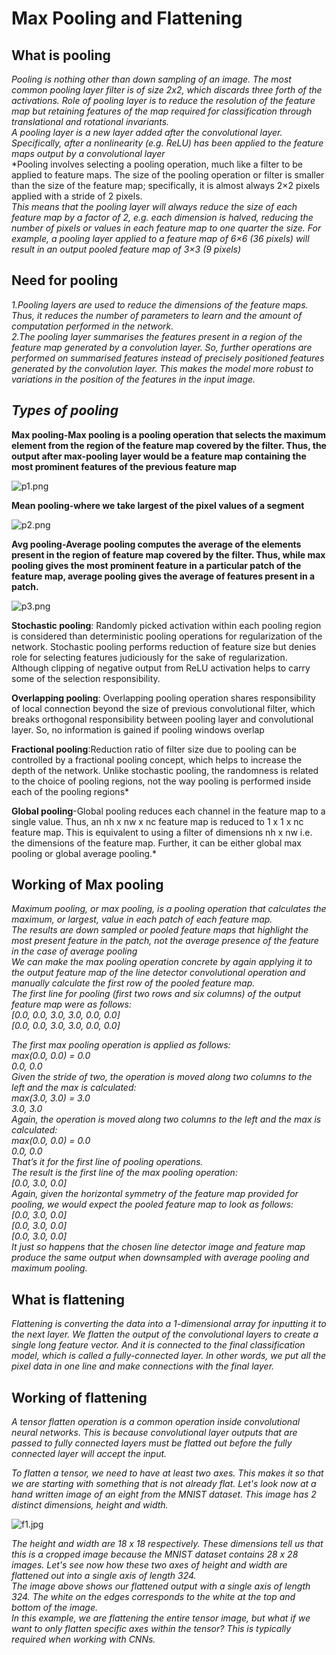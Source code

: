 # Max Pooling and Flattening

## What is pooling

*Pooling is nothing other than down sampling of an image. The most common pooling layer filter is of size 2x2, which discards three forth of the activations. Role of pooling layer is to reduce the resolution of the feature map but retaining features of the map required for classification through translational and rotational invariants.*\
*A pooling layer is a new layer added after the convolutional layer. Specifically, after a nonlinearity (e.g. ReLU) has been applied to the feature maps output by a convolutional layer*\
*Pooling involves selecting a pooling operation, much like a filter to be applied to feature maps. The size of the pooling operation or filter is smaller than the size of the feature map; specifically, it is almost always 2×2 pixels applied with a stride of 2 pixels.\
*This means that the pooling layer will always reduce the size of each feature map by a factor of 2, e.g. each dimension is halved, reducing the number of pixels or values in each feature map to one quarter the size. For example, a pooling layer applied to a feature map of 6×6 (36 pixels) will result in an output pooled feature map of 3×3 (9 pixels)*

## Need for pooling

*1.Pooling layers are used to reduce the dimensions of the feature maps. Thus, it reduces the number of parameters to learn and the amount of computation performed in the network.\
2.The pooling layer summarises the features present in a region of the feature map generated by a convolution layer. So, further operations are performed on summarised features instead of precisely positioned features generated by the convolution layer. This makes the model more robust to variations in the position of the features in the input image.*

## *Types of pooling*

**Max pooling-Max pooling is a pooling operation that selects the maximum element from the region of the feature map covered by the filter. Thus, the output after max-pooling layer would be a feature map containing the most prominent features of the previous feature map**

![p1.png](attachment:p1.png)

**Mean pooling-where we take largest of the pixel values of a segment**

![p2.png](attachment:p2.png)

**Avg pooling-Average pooling computes the average of the elements present in the region of feature map covered by the filter. Thus, while max pooling gives the most prominent feature in a particular patch of the feature map, average pooling gives the average of features present in a patch.**

![p3.png](attachment:p3.png)

**Stochastic pooling**: Randomly picked activation within each pooling region is considered than deterministic pooling operations for regularization of the network. Stochastic pooling performs reduction of feature size but denies role for selecting features judiciously for the sake of regularization. Although clipping of negative output from ReLU activation helps to carry some of the selection responsibility.

**Overlapping pooling**: Overlapping pooling operation shares responsibility of local connection beyond the size of previous convolutional filter, which breaks orthogonal responsibility between pooling layer and convolutional layer. So, no information is gained if pooling windows overlap

**Fractional pooling**:Reduction ratio of filter size due to pooling can be controlled by a fractional pooling concept, which helps to increase the depth of the network. Unlike stochastic pooling, the randomness is related to the choice of pooling regions, not the way pooling is performed inside each of the pooling regions*

**Global pooling**-Global pooling reduces each channel in the feature map to a single value. Thus, an nh x nw x nc feature map is reduced to 1 x 1 x nc feature map. This is equivalent to using a filter of dimensions nh x nw i.e. the dimensions of the feature map.
Further, it can be either global max pooling or global average pooling.*

## Working of Max pooling


*Maximum pooling, or max pooling, is a pooling operation that calculates the maximum, or largest, value in each patch of each feature map.\
The results are down sampled or pooled feature maps that highlight the most present feature in the patch, not the average presence of the feature in the case of average pooling\
We can make the max pooling operation concrete by again applying it to the output feature map of the line detector convolutional operation and manually calculate the first row of the pooled feature map.\
The first line for pooling (first two rows and six columns) of the output feature map were as follows:\
[0.0, 0.0, 3.0, 3.0, 0.0, 0.0]\
[0.0, 0.0, 3.0, 3.0, 0.0, 0.0]*

*The first max pooling operation is applied as follows:\
max(0.0, 0.0) = 0.0\
        0.0, 0.0\
Given the stride of two, the operation is moved along two columns to the left and the max is calculated:\
max(3.0, 3.0) = 3.0\
    3.0, 3.0\
Again, the operation is moved along two columns to the left and the max is calculated:\
max(0.0, 0.0) = 0.0\
    0.0, 0.0\
That’s it for the first line of pooling operations.\
The result is the first line of the max pooling operation:\
[0.0, 3.0, 0.0]\
Again, given the horizontal symmetry of the feature map provided for pooling, we would expect the pooled feature map to look as follows:\
[0.0, 3.0, 0.0]\
[0.0, 3.0, 0.0]\
[0.0, 3.0, 0.0]\
It just so happens that the chosen line detector image and feature map produce the same output when downsampled with average pooling and maximum pooling.*

## **What is flattening**
*Flattening is converting the data into a 1-dimensional array for inputting it to the next layer. We flatten the output of the convolutional layers to create a single long feature vector. And it is connected to the final classification model, which is called a fully-connected layer. In other words, we put all the pixel data in one line and make connections with the final layer.* 

## Working of flattening

*A tensor flatten operation is a common operation inside convolutional neural networks. This is because convolutional layer outputs that are passed to fully connected layers must be flatted out before the fully connected layer will accept the input.*

*To flatten a tensor, we need to have at least two axes. This makes it so that we are starting with something that is not already flat. Let's look now at a hand written image of an eight from the MNIST dataset. This image has 2 distinct dimensions, height and width.*

![f1.jpg](attachment:f1.jpg)

*The height and width are 18 x 18 respectively. These dimensions tell us that this is a cropped image because the MNIST dataset contains 28 x 28 images. Let's see now how these two axes of height and width are flattened out into a single axis of length 324.\
The image above shows our flattened output with a single axis of length 324. The white on the edges corresponds to the white at the top and bottom of the image.\
In this example, we are flattening the entire tensor image, but what if we want to only flatten specific axes within the tensor? This is typically required when working with CNNs.*


```python

```
